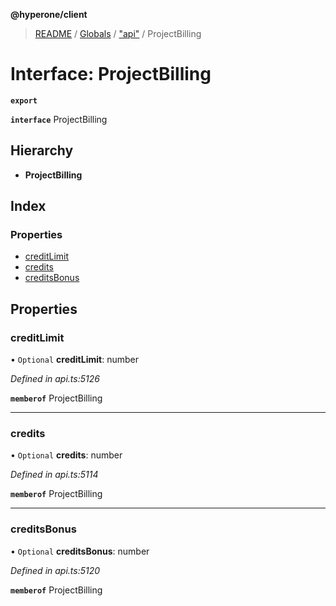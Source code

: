 **@hyperone/client**

> [README](../README.md) / [Globals](../globals.md) / ["api"](../modules/_api_.md) / ProjectBilling

# Interface: ProjectBilling

**`export`** 

**`interface`** ProjectBilling

## Hierarchy

* **ProjectBilling**

## Index

### Properties

* [creditLimit](_api_.projectbilling.md#creditlimit)
* [credits](_api_.projectbilling.md#credits)
* [creditsBonus](_api_.projectbilling.md#creditsbonus)

## Properties

### creditLimit

• `Optional` **creditLimit**: number

*Defined in api.ts:5126*

**`memberof`** ProjectBilling

___

### credits

• `Optional` **credits**: number

*Defined in api.ts:5114*

**`memberof`** ProjectBilling

___

### creditsBonus

• `Optional` **creditsBonus**: number

*Defined in api.ts:5120*

**`memberof`** ProjectBilling
